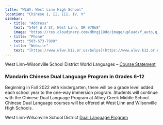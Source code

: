 ```yaml
---
title: "WLWV: West Linn High School"
location: "Chinese I, II, III, IV, V"
sidebar:
  - title: "Address"
    text: "5464 W A St, West Linn, OR 97068"
    image: "https://res.cloudinary.com/dhngj18do/image/upload/f_auto,q_auto/v1/images/activities/WestLinn-1"
  - title: "Phone"
    text: "503-673-7900"
  - title: "Website"
    text: "[https://www.wlwv.k12.or.us/bolps](https://www.wlwv.k12.or.us/bolps)"
---
```


West Linn–Wilsonville School District World Languages – [Course Statement](https://or01001812.schoolwires.net/cms/lib/OR01001812/Centricity/Domain/41/sf_worldLanguage/WLWV%20HS%20World%20Lang%20Level%20III%20Jan%202010.pdf)

### Mandarin Chinese Dual Language Program in Grades 6-12

Beginning in Fall 2022 with kindergarten, there will be a grade level added each school year to the one-way immersion program.  Students will continue with the Chinese Dual Language Program at Athey Creek Middle School.  Chinese Dual Language courses will be offered at West Linn and Wilsonville High Schools.

West Linn-Wilsonville School District [Dual Language Program](https://www.wlwv.k12.or.us/Page/5109)
